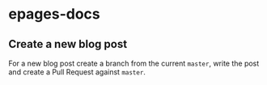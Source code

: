 # epages-docs

## Create a new blog post

For a new blog post create a branch from the current `master`, write the post and create a Pull Request against `master`.

